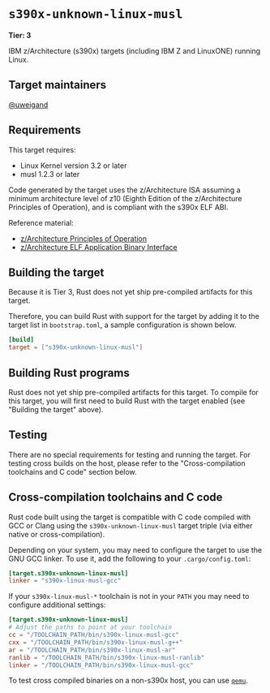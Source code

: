 # `s390x-unknown-linux-musl`

**Tier: 3**

IBM z/Architecture (s390x) targets (including IBM Z and LinuxONE) running Linux.

## Target maintainers

[@uweigand](https://github.com/uweigand)

## Requirements

This target requires:

* Linux Kernel version 3.2 or later
* musl 1.2.3 or later

Code generated by the target uses the z/Architecture ISA assuming a minimum
architecture level of z10 (Eighth Edition of the z/Architecture Principles
of Operation), and is compliant with the s390x ELF ABI.

Reference material:

* [z/Architecture Principles of Operation][s390x-isa]
* [z/Architecture ELF Application Binary Interface][s390x-abi]

[s390x-isa]: https://publibfp.dhe.ibm.com/epubs/pdf/a227832d.pdf
[s390x-abi]: https://github.com/IBM/s390x-abi

## Building the target

Because it is Tier 3, Rust does not yet ship pre-compiled artifacts for this
target.

Therefore, you can build Rust with support for the target by adding it to the
target list in `bootstrap.toml`, a sample configuration is shown below.

```toml
[build]
target = ["s390x-unknown-linux-musl"]
```

## Building Rust programs

Rust does not yet ship pre-compiled artifacts for this target. To compile for
this target, you will first need to build Rust with the target enabled (see
"Building the target" above).

## Testing

There are no special requirements for testing and running the target.
For testing cross builds on the host, please refer to the "Cross-compilation
toolchains and C code" section below.

## Cross-compilation toolchains and C code

Rust code built using the target is compatible with C code compiled with
GCC or Clang using the `s390x-unknown-linux-musl` target triple (via either
native or cross-compilation).

Depending on your system, you may need to configure the target to use the GNU
GCC linker. To use it, add the following to your `.cargo/config.toml`:

```toml
[target.s390x-unknown-linux-musl]
linker = "s390x-linux-musl-gcc"
```

If your `s390x-linux-musl-*` toolchain is not in your `PATH` you may need to
configure additional settings:

```toml
[target.s390x-unknown-linux-musl]
# Adjust the paths to point at your toolchain
cc = "/TOOLCHAIN_PATH/bin/s390x-linux-musl-gcc"
cxx = "/TOOLCHAIN_PATH/bin/s390x-linux-musl-g++"
ar = "/TOOLCHAIN_PATH/bin/s390x-linux-musl-ar"
ranlib = "/TOOLCHAIN_PATH/bin/s390x-linux-musl-ranlib"
linker = "/TOOLCHAIN_PATH/bin/s390x-linux-musl-gcc"
```

To test cross compiled binaries on a non-s390x host, you can use
[`qemu`](https://www.qemu.org/docs/master/system/target-s390x.html).
